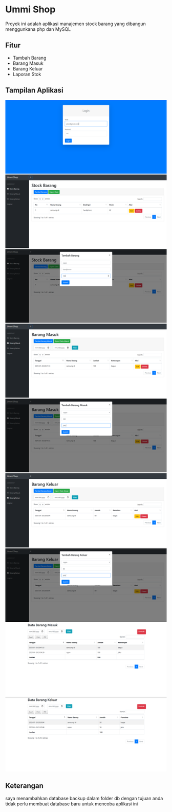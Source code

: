 # Ummi Shop 

Proyek ini adalah aplikasi manajemen stock barang yang dibangun menggunkana php dan MySQL

## Fitur
- Tambah Barang
- Barang Masuk
- Barang Keluar
- Laporan Stok

## Tampilan Aplikasi
![Tampilan Login](images/halaman%20login.PNG)
![Halaman Utama](images/halaman%20utama.PNG)
![Tampilan Menambah barang](images/menambah%20barang.PNG)
![Halaman Barang Masuk](images/halaman%20barang%20masuk.PNG)
![Tampilan Menambah Stock Barang](images/menambah%20stock.PNG)
![Halaman Barang Keluar](images/halaman%20barang%20keluar.PNG)
![Tampilan Menambah Stock Barang Keluar](images/menambah%20barang%20keluar.PNG)
![Tampilan Eksport Data Masuk](images/eksport%20data%20masuk.PNG)
![Tampilan Eksport Data Keluar](images/eksport%20data%20keluar.PNG)

## Keterangan
saya menambahkan database backup dalam folder db dengan tujuan anda tidak perlu membuat database baru untuk mencoba aplikasi ini